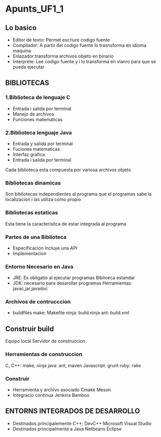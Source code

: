 # Apunts_UF1_1
## Lo basico
- Editor de texto: Permet escriure codigo fuente
- Compilador: A partir del codigo fuente lo trasnsforma en idioma maquina
- Enlazador:transforma archivos objeto en binario
- Interprete: Lee codigo fuente y i lo transforma en vianro para que se pueda ejecutar
 
## BIBLIOTECAS
### 1.Biblioteca de lenguaje C
- Entrada i salida por terminal
- Manejo de archivos
- Funciones matematicas
### 2.Biblioteca lenguaje Java
- Entrada y salida por terminal
- Fuciones matematicas
- Interfaz grafica
- Entrada i salida por terminal

Cada biblioteca esta compuesta por variosa archivos objeto
### Bibliotecas dinamicas
Son bibliotecas independientes al programa que el programas sabe la localizacion i las utiliza como propio

### Bibliotecas estaticas
Esta tiene la caracterisitca de estar integrada al programa

### Partes de una Biblioteca
- Especificacion Incluye una API
- Implementacion
### Entorno Necesario en Java
- JRE: Es obligatio al ejecutar programas
 Biblioeca estandar
- JDK: necesario para desarollar programas
 Herramientas: javac,jar,javadoc

### Archivos de contrucccion
- buildfiles
make: Makefile 
ninja: build.ninja 
ant: build.xml

## Construir build
Equipo local
Servidor de construccion
### Herramientas de construccion
C, C++: make, ninja
java: ant, maven
Javascript: grunt
ruby: rake
### Construir
- Herramienta y archivo asociado
Cmake 
Meson
- Integracio continua
Jenkins
Bamboo
## ENTORNS INTEGRADOS DE DESARROLLO
- Destinados principalemente C++;
DevC++
Microsoft Visual Studio
- Destinados principalmente a Java
Netbeans
Eclipse

















